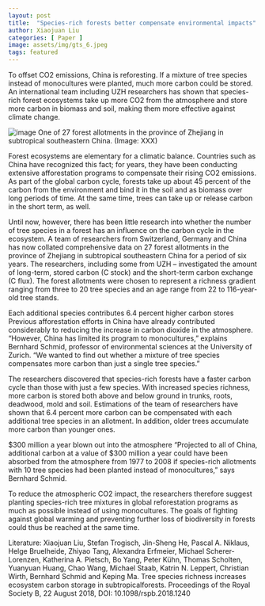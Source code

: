 ```yaml
---
layout: post
title:  "Species-rich forests better compensate environmental impacts"
author: Xiaojuan Liu
categories: [ Paper ]
image: assets/img/gts_6.jpeg
tags: featured
---
```


To offset CO2 emissions, China is reforesting. If a mixture of tree species instead of monocultures were planted, much more carbon could be stored. An international team including UZH researchers has shown that species-rich forest ecosystems take up more CO2 from the atmosphere and store more carbon in biomass and soil, making them more effective against climate change.

![image]({{site.baseurl}}/assets/img/gts_5.jpg)
One of 27 forest allotments in the province of Zhejiang in subtropical southeastern China. (Image: XXX)


Forest ecosystems are elementary for a climatic balance. Countries such as China have recognized this fact; for years, they have been conducting extensive afforestation programs to compensate their rising CO2 emissions. As part of the global carbon cycle, forests take up about 45 percent of the carbon from the environment and bind it in the soil and as biomass over long periods of time. At the same time, trees can take up or release carbon in the short term, as well.

Until now, however, there has been little research into whether the number of tree species in a forest has an influence on the carbon cycle in the ecosystem. A team of researchers from Switzerland, Germany and China has now collated comprehensive data on 27 forest allotments in the province of Zhejiang in subtropical southeastern China for a period of six years. The researchers, including some from UZH – investigated the amount of long-term, stored carbon (C stock) and the short-term carbon exchange (C flux). The forest allotments were chosen to represent a richness gradient ranging from three to 20 tree species and an age range from 22 to 116-year-old tree stands.

Each additional species contributes 6.4 percent higher carbon stores
Previous afforestation efforts in China have already contributed considerably to reducing the increase in carbon dioxide in the atmosphere. “However, China has limited its program to monocultures,” explains Bernhard Schmid, professor of environmental sciences at the University of Zurich. “We wanted to find out whether a mixture of tree species compensates more carbon than just a single tree species.”

The researchers discovered that species-rich forests have a faster carbon cycle than those with just a few species. With increased species richness, more carbon is stored both above and below ground in trunks, roots, deadwood, mold and soil. Estimations of the team of researchers have shown that 6.4 percent more carbon can be compensated with each additional tree species in an allotment. In addition, older trees accumulate more carbon than younger ones.

$300 million a year blown out into the atmosphere
“Projected to all of China, additional carbon at a value of $300 million a year could have been absorbed from the atmosphere from 1977 to 2008 if species-rich allotments with 10 tree species had been planted instead of monocultures,” says Bernhard Schmid.

To reduce the atmospheric CO2 impact, the researchers therefore suggest planting species-rich tree mixtures in global reforestation programs as much as possible instead of using monocultures. The goals of fighting against global warming and preventing further loss of biodiversity in forests could thus be reached at the same time.

Literature:
Xiaojuan Liu, Stefan Trogisch, Jin-Sheng He, Pascal A. Niklaus, Helge Bruelheide, Zhiyao Tang, Alexandra Erfmeier, Michael Scherer-Lorenzen, Katherina A. Pietsch, Bo Yang, Peter Kühn, Thomas Scholten, Yuanyuan Huang, Chao Wang, Michael Staab, Katrin N. Leppert, Christian Wirth, Bernhard Schmid and Keping Ma. Tree species richness increases ecosystem carbon storage in subtropicalforests. Proceedings of the Royal Society B, 22 August 2018, DOI: 10.1098/rspb.2018.1240
